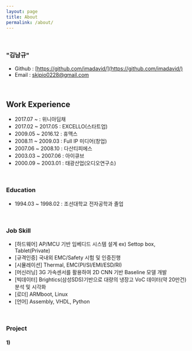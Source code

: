 ```yaml
---
layout: page
title: About
permalink: /about/
---
```


<br/>

### "김남규"
- Github : [https://github.com/imadavid/](https://github.com/imadavid/)     
- Email : skipio0228@gmail.com

<br/>

## Work Experience

- 2017.07 ~            : 위니아딤채
- 2017.02 ~ 2017.05    : EXCELLO(스타트업)
- 2009.05 ~ 2016.12    : 휴맥스
- 2008.11 ~ 2009.03    : Full IP 미디어(창업)
- 2007.06 ~ 2008.10    : 다산티피에스
- 2003.03 ~ 2007.06    : 아이큐브
- 2000.09 ~ 2003.01    : 태광산업(오디오연구소)

<br/>

### Education
- 1994.03 ~ 1998.02 : 조선대학교 전자공학과 졸업

<br/>

### Job Skill
- [하드웨어]   AP/MCU 기반 임베디드 시스템 설계  ex) Settop box, Tablet(Private)
- [규격인증]   국내외 EMC/Safety 시험 및 인증진행
- [시뮬레이션] Thermal, EMC(PI/SI/EMI/ESD/RI)
- [머신러닝]   3G 가속센서를 활용하여 2D CNN 기반 Baseline 모델 개발
- [빅데이터]   Brightics(삼성SDS)기반으로 대량의 냉장고 VoC 데이터(약 20만건) 분석 및 시각화  
- [로더]       ARMboot, Linux
- [언어]       Assembly, VHDL, Python

<br/>

### Project 

#### <b> 1)
